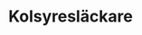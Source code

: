 ---
title: 'Kolsyresläckare'
symbol_image: '/images/symbols/kr/11k.svg'
weight: 11
sym_letter: 'K'
card: true
card_color: 'bg-symbol-red'
---